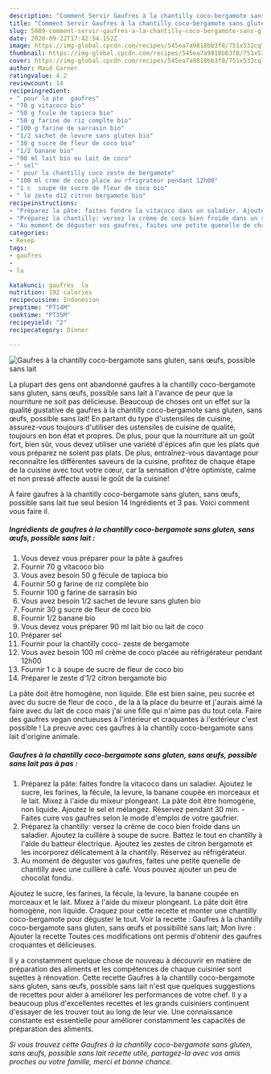 ```yaml
---
description: "Comment Servir Gaufres à la chantilly coco-bergamote sans gluten, sans œufs, possible sans lait"
title: "Comment Servir Gaufres à la chantilly coco-bergamote sans gluten, sans œufs, possible sans lait"
slug: 5809-comment-servir-gaufres-a-la-chantilly-coco-bergamote-sans-gluten-sans-oufs-possible-sans-lait
date: 2020-09-22T17:42:54.152Z
image: https://img-global.cpcdn.com/recipes/545ea7a9818bb3f8/751x532cq70/gaufres-a-la-chantilly-coco-bergamote-sans-gluten-sans-oeufs-possible-sans-lait-photo-principale-de-la-recette.jpg
thumbnail: https://img-global.cpcdn.com/recipes/545ea7a9818bb3f8/751x532cq70/gaufres-a-la-chantilly-coco-bergamote-sans-gluten-sans-oeufs-possible-sans-lait-photo-principale-de-la-recette.jpg
cover: https://img-global.cpcdn.com/recipes/545ea7a9818bb3f8/751x532cq70/gaufres-a-la-chantilly-coco-bergamote-sans-gluten-sans-oeufs-possible-sans-lait-photo-principale-de-la-recette.jpg
author: Maud Garner
ratingvalue: 4.2
reviewcount: 14
recipeingredient:
- " pour la pte  gaufres"
- "70 g vitacoco bio"
- "50 g fcule de tapioca bio"
- "50 g farine de riz complte bio"
- "100 g farine de sarrasin bio"
- "1/2 sachet de levure sans gluten bio"
- "30 g sucre de fleur de coco bio"
- "1/2 banane bio"
- "90 ml lait bio ou lait de coco"
- " sel"
- " pour la chantilly coco zeste de bergamote"
- "100 ml crme de coco place au rfrigrateur pendant 12h00"
- "1 c  soupe de sucre de fleur de coco bio"
- " le zeste d12 citron bergamote bio"
recipeinstructions:
- "Préparez la pâte: faites fondre la vitacoco dans un saladier. Ajoutez le sucre, les farines, la fécule, la levure, la banane coupée en morceaux et le lait. Mixez à l&#39;aide du mixeur plongeant. La pâte doit être homogène, non liquide. Ajoutez le sel et mélangez. Réservez pendant 30 min. Faites cuire vos gaufres selon le mode d&#39;emploi de votre gaufrier."
- "Préparez la chantilly: versez la crème de coco bien froide dans un saladier. Ajoutez la cuillère à soupe de sucre. Battez le tout en chantilly à l&#39;aide du batteur électrique. Ajoutez les zestes de citron bergamote et les incorporez délicatement à la chantilly. Réservez au réfrigérateur."
- "Au moment de déguster vos gaufres, faites une petite quenelle de chantilly avec une cuillère à café. Vous pouvez ajouter un peu de chocolat fondu."
categories:
- Resep
tags:
- gaufres
- 
- la

katakunci: gaufres  la 
nutrition: 192 calories
recipecuisine: Indonesian
preptime: "PT14M"
cooktime: "PT35M"
recipeyield: "2"
recipecategory: Dinner

---
```



![Gaufres à la chantilly coco-bergamote sans gluten, sans œufs, possible sans lait](https://img-global.cpcdn.com/recipes/545ea7a9818bb3f8/751x532cq70/gaufres-a-la-chantilly-coco-bergamote-sans-gluten-sans-oeufs-possible-sans-lait-photo-principale-de-la-recette.jpg)

La plupart des gens ont abandonné gaufres à la chantilly coco-bergamote sans gluten, sans œufs, possible sans lait à l'avance de peur que la nourriture ne soit pas délicieuse. Beaucoup de choses ont un effet sur la qualité gustative de gaufres à la chantilly coco-bergamote sans gluten, sans œufs, possible sans lait! En partant du type d'ustensiles de cuisine, assurez-vous toujours d'utiliser des ustensiles de cuisine de qualité, toujours en bon état et propres. De plus, pour que la nourriture ait un goût fort, bien sûr, vous devez utiliser une variété d'épices afin que les plats que vous préparez ne soient pas plats. De plus, entraînez-vous davantage pour reconnaître les différentes saveurs de la cuisine, profitez de chaque étape de la cuisine avec tout votre cœur, car la sensation d'être optimiste, calme et non pressé affecte aussi le goût de la cuisine!

<!--inarticleads1-->

À faire gaufres à la chantilly coco-bergamote sans gluten, sans œufs, possible sans lait tue seul besion 14 Ingrédients et 3 pas. Voici comment vous faire il.

##### Ingrédients de gaufres à la chantilly coco-bergamote sans gluten, sans œufs, possible sans lait :

1. Vous devez vous préparer  pour la pâte à gaufres
1. Fournir 70 g vitacoco bio
1. Vous avez besoin 50 g fécule de tapioca bio
1. Fournir 50 g farine de riz complète bio
1. Fournir 100 g farine de sarrasin bio
1. Vous avez besoin 1/2 sachet de levure sans gluten bio
1. Fournir 30 g sucre de fleur de coco bio
1. Fournir 1/2 banane bio
1. Vous devez vous préparer 90 ml lait bio ou lait de coco
1. Préparer  sel
1. Fournir  pour la chantilly coco- zeste de bergamote
1. Vous avez besoin 100 ml crème de coco placée au réfrigérateur pendant 12h00
1. Fournir 1 c à soupe de sucre de fleur de coco bio
1. Préparer  le zeste d&#39;1/2 citron bergamote bio


La pâte doit être homogène, non liquide. Elle est bien saine, peu sucrée et avec du sucre de fleur de coco , de la à la place du beurre et j&#39;aurais aimé la faire avec du lait de coco mais j&#39;ai une fille qui n&#39;aime pas du tout cela. Faire des gaufres vegan onctueuses à l&#39;intérieur et craquantes à l&#39;extérieur c&#39;est possible ! La preuve avec ces gaufres à la chantilly coco-bergamote sans lait d&#39;origine animale. 

<!--inarticleads2-->

##### Gaufres à la chantilly coco-bergamote sans gluten, sans œufs, possible sans lait pas à pas :

1. Préparez la pâte: faites fondre la vitacoco dans un saladier. Ajoutez le sucre, les farines, la fécule, la levure, la banane coupée en morceaux et le lait. Mixez à l&#39;aide du mixeur plongeant. La pâte doit être homogène, non liquide. Ajoutez le sel et mélangez. Réservez pendant 30 min. - Faites cuire vos gaufres selon le mode d&#39;emploi de votre gaufrier.
1. Préparez la chantilly: versez la crème de coco bien froide dans un saladier. Ajoutez la cuillère à soupe de sucre. Battez le tout en chantilly à l&#39;aide du batteur électrique. Ajoutez les zestes de citron bergamote et les incorporez délicatement à la chantilly. Réservez au réfrigérateur.
1. Au moment de déguster vos gaufres, faites une petite quenelle de chantilly avec une cuillère à café. Vous pouvez ajouter un peu de chocolat fondu.


Ajoutez le sucre, les farines, la fécule, la levure, la banane coupée en morceaux et le lait. Mixez à l&#39;aide du mixeur plongeant. La pâte doit être homogène, non liquide. Craquez pour cette recette et monter une chantilly coco-bergamote pour déguster le tout. Voir la recette : Gaufres à la chantilly coco-bergamote sans gluten, sans œufs et possibilité sans lait; Mon livre : Ajouter la recette Toutes ces modifications ont permis d&#39;obtenir des gaufres croquantes et délicieuses. 

<!--inarticleads1-->

<p>
Il y a constamment quelque chose de nouveau à découvrir en matière de préparation des aliments et les compétences de chaque cuisinier sont sujettes à rénovation. Cette recette Gaufres à la chantilly coco-bergamote sans gluten, sans œufs, possible sans lait n'est que quelques suggestions de recettes pour aider à améliorer les performances de votre chef. Il y a beaucoup plus d'excellentes recettes et les grands cuisiniers continuent d'essayer de les trouver tout au long de leur vie. Une connaissance constante est essentielle pour améliorer constamment les capacités de préparation des aliments.
</p>

<p>
<i>Si vous trouvez cette Gaufres à la chantilly coco-bergamote sans gluten, sans œufs, possible sans lait recette utile, partagez-la avec vos amis proches ou votre famille, merci et bonne chance.</i>
</p>
